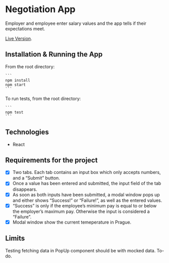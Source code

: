# Negotiation App

Employer and employee enter salary values and the app tells if their expectations meet.

[Live Version](https://negotiation-application.netlify.app/).

## Installation & Running the App

From the root directory:

    ```
    npm install
    npm start
    ```

To run tests, from the root directory:

    ```
    npm test
    ```

## Technologies

- React

## Requirements for the project

- [x] Two tabs. Each tab contains an input box which only accepts numbers, and a “Submit” button.
- [x] Once a value has been entered and submitted, the input field of the tab disappears.
- [x] As soon as both inputs have been submitted, a modal window pops up and either shows “Success!” or “Failure!”, as well as the entered values.
- [x] “Success” is only if the employee’s minimum pay is equal to or below the employer’s maximum pay. Otherwise the input is considered a “Failure”.
- [x] Modal window show the current temeperature in Prague.

## Limits

Testing fetching data in PopUp component should be with mocked data. To-do.
